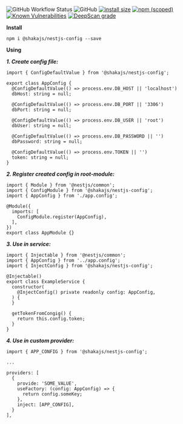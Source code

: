 ![GitHub Workflow Status](https://img.shields.io/github/workflow/status/shakajs/nestjs-config/Publish)
![GitHub](https://img.shields.io/github/license/shakajs/nestjs-config)
[![install size](https://packagephobia.now.sh/badge?p=@shakajs/nestjs-config)](https://packagephobia.now.sh/result?p=@shakajs/nestjs-config)
[![npm (scoped)](https://img.shields.io/npm/v/@shakajs/nestjs-config.svg)](https://www.npmjs.com/package/@shakajs/nestjs-config)
[![Known Vulnerabilities](https://snyk.io/test/github/shakajs/nestjs-config/badge.svg?targetFile=package.json)](https://snyk.io/test/github/shakajs/nestjs-config?targetFile=package.json)
[![DeepScan grade](https://deepscan.io/api/teams/6650/projects/8686/branches/108718/badge/grade.svg)](https://deepscan.io/dashboard#view=project&tid=6650&pid=8686&bid=108718)

**Install**

```npm i @shakajs/nestjs-config --save```

**Using**

***1. Create config file:***

```
import { ConfigDefaultValue } from '@shakajs/nestjs-config';

export class AppConfig {
  @ConfigDefaultValue(() => process.env.DB_HOST || 'localhost')
  dbHost: string = null;

  @ConfigDefaultValue(() => process.env.DB_PORT || '3306')
  dbPort: string = null;

  @ConfigDefaultValue(() => process.env.DB_USER || 'root')
  dbUser: string = null;
  
  @ConfigDefaultValue(() => process.env.DB_PASSWORD || '')
  dbPassword: string = null;
  
  @ConfigDefaultValue(() => process.env.TOKEN || '')
  token: string = null;
}
```

***2. Register created config in root-module:***

```
import { Module } from '@nestjs/common';
import { ConfigModule } from '@shakajs/nestjs-config';
import { AppConfig } from './app.config';

@Module({
  imports: [
    ConfigModule.register(AppConfig),
  ],
})
export class AppModule {}
```

***3. Use in service:***

```
import { Injectable } from '@nestjs/common';
import { AppConfig } from '../app.config';
import { InjectConfig } from '@shakajs/nestjs-config';

@Injectable()
export class ExampleService {
  constructor(
    @InjectConfig() private readonly config: AppConfig,
  ) {
  }
  
  getTokenFromCongig() {
    return this.config.token;
  }
}
```

***4. Use in custom provider:***

```
import { APP_CONFIG } from '@shakajs/nestjs-config';

...

providers: [  
  {
    provide: 'SOME_VALUE',
    useFactory: (config: AppConfig) => {
      return config.someKey;
    },
    inject: [APP_CONFIG],
  }
],
```
